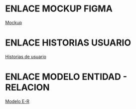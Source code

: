 # ENLACE MOCKUP FIGMA

[Mockup](https://www.figma.com/file/qQIEoI0gCkVJu0XH9uUZkW/Prototipo-Proyecto-M%C3%B3viles?type=design&mode=design&t=YomLrNal2xQwuCgz-1)

# ENLACE HISTORIAS USUARIO

[Historias de usuario](https://epnecuador-my.sharepoint.com/:b:/g/personal/ismael_toaquiza_epn_edu_ec/EaK-PzQy-LlCqR2cI-9yUXUB_H6ERyE881YyVkaMsfc5cA?e=eIG64h)

# ENLACE MODELO ENTIDAD - RELACION

[Modelo E-R](https://epnecuador-my.sharepoint.com/:f:/g/personal/ismael_toaquiza_epn_edu_ec/EjIMzR8rKqBImEMu6pXECwoBVGypNlpIMIJUS0aRQ42qZw?e=IeBRPp)

